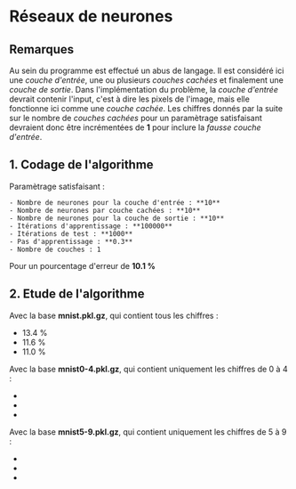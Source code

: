 # Réseaux de neurones

## Remarques

Au sein du programme est effectué un abus de langage. Il est considéré ici 
une *couche d'entrée*, une ou plusieurs *couches cachées* et finalement une 
*couche de sortie*.
Dans l'implémentation du problème, la *couche d'entrée* devrait contenir 
l'input, c'est à dire les pixels de l'image, mais elle fonctionne ici comme 
une *couche cachée*.
Les chiffres donnés par la suite sur le nombre de *couches cachées* pour un 
paramètrage satisfaisant devraient donc être incrémentées de **1** pour 
inclure la *fausse couche d'entrée*.

## 1. Codage de l'algorithme

Paramètrage satisfaisant :

	- Nombre de neurones pour la couche d'entrée : **10**
	- Nombre de neurones par couche cachées : **10**
	- Nombre de neurones pour la couche de sortie : **10**
	- Itérations d'apprentissage : **100000**
	- Itérations de test : **1000**
	- Pas d'apprentissage : **0.3**
	- Nombre de couches : 1
Pour un pourcentage d'erreur de **10.1 %**

## 2. Etude de l'algorithme

Avec la base **mnist.pkl.gz**, qui contient tous les chiffres :

- 13.4 %
- 11.6 %
- 11.0 %

Avec la base **mnist0-4.pkl.gz**, qui contient uniquement les chiffres de 0 à 4 :

-
-
-

Avec la base **mnist5-9.pkl.gz**, qui contient uniquement les chiffres de 5 à 9 :

- 
-
-